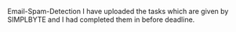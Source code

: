 Email-Spam-Detection
I have uploaded the tasks which are  given by SIMPLBYTE and I had completed them in before deadline. 
